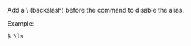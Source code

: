 <!-- 
.. title: Override an alias set in .bashrc
.. slug: override-an-alias-set-in-bashrc
.. date: 2013-01-01T00:00:14+02:00
.. tags: archlinux, bash
.. link: 
.. description: 
.. type: text
-->

Add a \ (backslash) before the command to disable the alias.

Example:

```console
$ \ls
```
